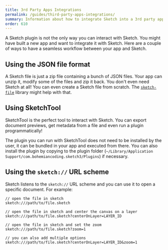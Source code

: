 ```yaml
---
title: 3rd Party Apps Integrations
permalink: /guides/third-party-apps-integrations/
summary: Information about how to integrate Sketch into a 3rd party app
order: 610
---
```


A Sketch plugin is not the only way you can interact with Sketch. You might have built a new app and want to integrate it with Sketch. Here are a couple of ways to have a seamless workflow between your app and Sketch.

## Using the JSON file format

A Sketch file is just a zip file containing a bunch of JSON files. Your app can unzip it, modify some of the files and zip it back. You don't even need Sketch at all! You can even create a Sketch file from scratch. The [`sketch-file`](https://github.com/mathieudutour/sketch-file) library might help with that.

## Using SketchTool

SketchTool is the perfect tool to interact with Sketch. You can export document previews, get metadata from a file and even run a plugin programmatically!

The plugin you can run with SketchTool does not need to be installed by the user, it can be bundled in your app and executed from there. You can also install the plugin by copying to the plugin folder (`~/Library/Application Support/com.bohemiancoding.sketch3/Plugins`) if necessary.

## Using the `sketch://` URL scheme

Sketch listens to the `sketch://` URL scheme and you can use it to open a specific document. For example:

```
// open the file in sketch
sketch:///path/to/file.sketch

// open the file in sketch and center the canvas on a layer
sketch:///path/to/file.sketch?centerOnLayer=LAYER_ID

// open the file in sketch and set the zoom
sketch:///path/to/file.sketch?zoom=1

// you can also add multiple options
sketch:///path/to/file.sketch?centerOnLayer=LAYER_ID&zoom=1
```
